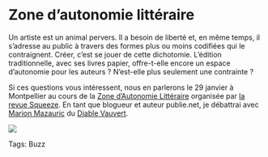 # Zone d’autonomie littéraire

Un artiste est un animal pervers. Il a besoin de liberté et, en même temps, il s’adresse au public à travers des formes plus ou moins codifiées qui le contraignent. Créer, c’est se jouer de cette dichotomie. L’édition traditionnelle, avec ses livres papier, offre-t-elle encore un espace d’autonomie pour les auteurs ? N’est-elle plus seulement une contrainte ?

Si ces questions vous intéressent, nous en parlerons le 29 janvier à Montpellier au cours de la [Zone d’Autonomie Littéraire](http://www.facebook.com/event.php?eid=147613428602673&ref=mf) organisée par [la revue Squeeze](http://revuesqueeze.blogspot.com/). En tant que blogueur et auteur publie.net, je débattrai avec [Marion Mazauric](http://www.audiable.com/nous/?fa=associes) du [Diable Vauvert](http://www.audiable.com).

![](http://blog.tcrouzet.comhttps://tcrouzet.com/images_tc/2011/01/Flyer-ZAL-web.png)



Tags: Buzz